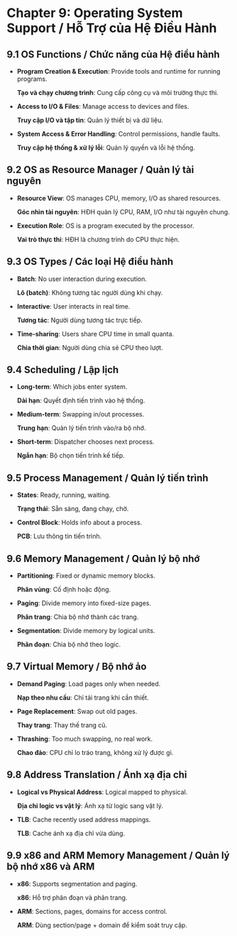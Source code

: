 # Chapter 9: Operating System Support / Hỗ Trợ của Hệ Điều Hành

## 9.1 OS Functions / Chức năng của Hệ điều hành

*   **Program Creation & Execution**: Provide tools and runtime for running programs.

    **Tạo và chạy chương trình**: Cung cấp công cụ và môi trường thực thi.
*   **Access to I/O & Files**: Manage access to devices and files.

    **Truy cập I/O và tập tin**: Quản lý thiết bị và dữ liệu.
*   **System Access & Error Handling**: Control permissions, handle faults.

    **Truy cập hệ thống & xử lý lỗi**: Quản lý quyền và lỗi hệ thống.

## 9.2 OS as Resource Manager / Quản lý tài nguyên

*   **Resource View**: OS manages CPU, memory, I/O as shared resources.

    **Góc nhìn tài nguyên**: HĐH quản lý CPU, RAM, I/O như tài nguyên chung.
*   **Execution Role**: OS is a program executed by the processor.

    **Vai trò thực thi**: HĐH là chương trình do CPU thực hiện.

## 9.3 OS Types / Các loại Hệ điều hành

*   **Batch**: No user interaction during execution.

    **Lô (batch)**: Không tương tác người dùng khi chạy.
*   **Interactive**: User interacts in real time.

    **Tương tác**: Người dùng tương tác trực tiếp.
*   **Time-sharing**: Users share CPU time in small quanta.

    **Chia thời gian**: Người dùng chia sẻ CPU theo lượt.

## 9.4 Scheduling / Lập lịch

*   **Long-term**: Which jobs enter system.

    **Dài hạn**: Quyết định tiến trình vào hệ thống.
*   **Medium-term**: Swapping in/out processes.

    **Trung hạn**: Quản lý tiến trình vào/ra bộ nhớ.
*   **Short-term**: Dispatcher chooses next process.

    **Ngắn hạn**: Bộ chọn tiến trình kế tiếp.

## 9.5 Process Management / Quản lý tiến trình

*   **States**: Ready, running, waiting.

    **Trạng thái**: Sẵn sàng, đang chạy, chờ.
*   **Control Block**: Holds info about a process.

    **PCB**: Lưu thông tin tiến trình.

## 9.6 Memory Management / Quản lý bộ nhớ

*   **Partitioning**: Fixed or dynamic memory blocks.

    **Phân vùng**: Cố định hoặc động.
*   **Paging**: Divide memory into fixed-size pages.

    **Phân trang**: Chia bộ nhớ thành các trang.
*   **Segmentation**: Divide memory by logical units.

    **Phân đoạn**: Chia bộ nhớ theo logic.

## 9.7 Virtual Memory / Bộ nhớ ảo

*   **Demand Paging**: Load pages only when needed.

    **Nạp theo nhu cầu**: Chỉ tải trang khi cần thiết.
*   **Page Replacement**: Swap out old pages.

    **Thay trang**: Thay thế trang cũ.
*   **Thrashing**: Too much swapping, no real work.

    **Chao đảo**: CPU chỉ lo tráo trang, không xử lý được gì.

## 9.8 Address Translation / Ánh xạ địa chỉ

*   **Logical vs Physical Address**: Logical mapped to physical.

    **Địa chỉ logic vs vật lý**: Ánh xạ từ logic sang vật lý.
*   **TLB**: Cache recently used address mappings.

    **TLB**: Cache ánh xạ địa chỉ vừa dùng.

## 9.9 x86 and ARM Memory Management / Quản lý bộ nhớ x86 và ARM

*   **x86**: Supports segmentation and paging.

    **x86**: Hỗ trợ phân đoạn và phân trang.
*   **ARM**: Sections, pages, domains for access control.

    **ARM**: Dùng section/page + domain để kiểm soát truy cập.